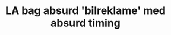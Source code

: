 ---
title: "LA bag absurd 'bilreklame' med absurd timing"
article_url : "https://www.altinget.dk/artikel/cyklistforbundet-la-koerer-en-absurd-reklame-med-en-absurd-timing"
draft: false
image: "images/article/35443.jpg"
publisher : "Altinget"

---